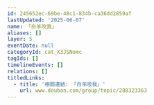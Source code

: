 ```yaml
---
id: 245652ec-69be-48c1-834b-ca36dd2859af
lastUpdated: '2025-06-07'
name: 「白羊咬我」
aliases: []
layer: 5
eventDate: null
categoryId: cat_X3JSNomc
tagIds: []
timelineEvents: []
relations: []
titledLinks:
  - title: '相關連結: 「白羊咬我」'
    url: www.douban.com/group/topic/288323363
---
```


